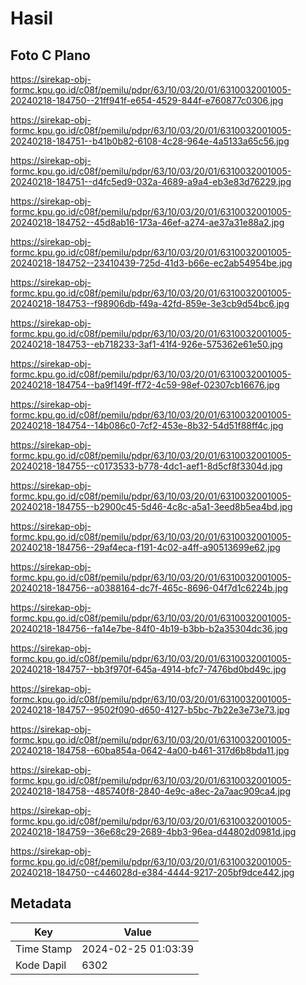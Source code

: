 # Hasil

## Foto C Plano

https://sirekap-obj-formc.kpu.go.id/c08f/pemilu/pdpr/63/10/03/20/01/6310032001005-20240218-184750--21ff941f-e654-4529-844f-e760877c0306.jpg

https://sirekap-obj-formc.kpu.go.id/c08f/pemilu/pdpr/63/10/03/20/01/6310032001005-20240218-184751--b41b0b82-6108-4c28-964e-4a5133a65c56.jpg

https://sirekap-obj-formc.kpu.go.id/c08f/pemilu/pdpr/63/10/03/20/01/6310032001005-20240218-184751--d4fc5ed9-032a-4689-a9a4-eb3e83d76229.jpg

https://sirekap-obj-formc.kpu.go.id/c08f/pemilu/pdpr/63/10/03/20/01/6310032001005-20240218-184752--45d8ab16-173a-46ef-a274-ae37a31e88a2.jpg

https://sirekap-obj-formc.kpu.go.id/c08f/pemilu/pdpr/63/10/03/20/01/6310032001005-20240218-184752--23410439-725d-41d3-b66e-ec2ab54954be.jpg

https://sirekap-obj-formc.kpu.go.id/c08f/pemilu/pdpr/63/10/03/20/01/6310032001005-20240218-184753--f98906db-f49a-42fd-859e-3e3cb9d54bc6.jpg

https://sirekap-obj-formc.kpu.go.id/c08f/pemilu/pdpr/63/10/03/20/01/6310032001005-20240218-184753--eb718233-3af1-41f4-926e-575362e61e50.jpg

https://sirekap-obj-formc.kpu.go.id/c08f/pemilu/pdpr/63/10/03/20/01/6310032001005-20240218-184754--ba9f149f-ff72-4c59-98ef-02307cb16676.jpg

https://sirekap-obj-formc.kpu.go.id/c08f/pemilu/pdpr/63/10/03/20/01/6310032001005-20240218-184754--14b086c0-7cf2-453e-8b32-54d51f88ff4c.jpg

https://sirekap-obj-formc.kpu.go.id/c08f/pemilu/pdpr/63/10/03/20/01/6310032001005-20240218-184755--c0173533-b778-4dc1-aef1-8d5cf8f3304d.jpg

https://sirekap-obj-formc.kpu.go.id/c08f/pemilu/pdpr/63/10/03/20/01/6310032001005-20240218-184755--b2900c45-5d46-4c8c-a5a1-3eed8b5ea4bd.jpg

https://sirekap-obj-formc.kpu.go.id/c08f/pemilu/pdpr/63/10/03/20/01/6310032001005-20240218-184756--29af4eca-f191-4c02-a4ff-a90513699e62.jpg

https://sirekap-obj-formc.kpu.go.id/c08f/pemilu/pdpr/63/10/03/20/01/6310032001005-20240218-184756--a0388164-dc7f-465c-8696-04f7d1c6224b.jpg

https://sirekap-obj-formc.kpu.go.id/c08f/pemilu/pdpr/63/10/03/20/01/6310032001005-20240218-184756--fa14e7be-84f0-4b19-b3bb-b2a35304dc36.jpg

https://sirekap-obj-formc.kpu.go.id/c08f/pemilu/pdpr/63/10/03/20/01/6310032001005-20240218-184757--bb3f970f-645a-4914-bfc7-7476bd0bd49c.jpg

https://sirekap-obj-formc.kpu.go.id/c08f/pemilu/pdpr/63/10/03/20/01/6310032001005-20240218-184757--9502f090-d650-4127-b5bc-7b22e3e73e73.jpg

https://sirekap-obj-formc.kpu.go.id/c08f/pemilu/pdpr/63/10/03/20/01/6310032001005-20240218-184758--60ba854a-0642-4a00-b461-317d6b8bda11.jpg

https://sirekap-obj-formc.kpu.go.id/c08f/pemilu/pdpr/63/10/03/20/01/6310032001005-20240218-184758--485740f8-2840-4e9c-a8ec-2a7aac909ca4.jpg

https://sirekap-obj-formc.kpu.go.id/c08f/pemilu/pdpr/63/10/03/20/01/6310032001005-20240218-184759--36e68c29-2689-4bb3-96ea-d44802d0981d.jpg

https://sirekap-obj-formc.kpu.go.id/c08f/pemilu/pdpr/63/10/03/20/01/6310032001005-20240218-184750--c446028d-e384-4444-9217-205bf9dce442.jpg


## Metadata

| Key        | Value               |
| ---------- | ------------------- |
| Time Stamp | 2024-02-25 01:03:39 |
| Kode Dapil | 6302                |



